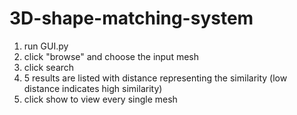 # 3D-shape-matching-system

1. run GUI.py
2. click "browse" and choose the input mesh
3. click search
4. 5 results are listed with distance representing the similarity (low distance indicates high similarity)
5. click show to view every single mesh
